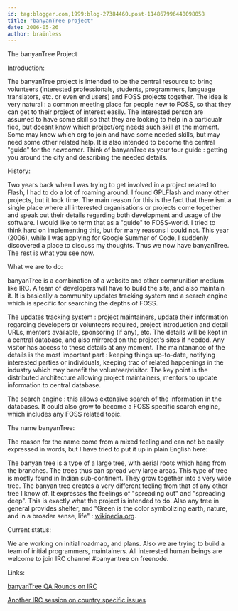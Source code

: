 ```yaml
---
id: tag:blogger.com,1999:blog-27384460.post-114867996440098058
title: "banyanTree project"
date: 2006-05-26
author: brainless
---
```


The banyanTree Project  

Introduction:  

The banyanTree project is intended to be the central resource to bring volunteers (interested professionals, students, programmers, language translators, etc. or even end users) and FOSS projects together. The idea is very natural : a common meeting place for people new to FOSS, so that they can get to their project of interest easily. The interested person are assumed to have some skill so that they are looking to help in a particualr fied, but doesnt know which project/org needs such skill at the moment. Some may know which org to join and have some needed skills, but may need some other related help. It is also intended to become the central "guide" for the newcomer. Think of banyanTree as your tour guide : getting you around the city and describing the needed details.  

History:  

Two years back when I was trying to get involved in a project related to Flash, I had to do a lot of roaming around. I found GPLFlash and many other projects, but it took time. The main reason for this is the fact that there isnt a single place where all interested organisations or projects come together and speak out their details regarding both development and usage of the software. I would like to term that as a "guide" to FOSS-world. I tried to think hard on implementing this, but for many reasons I could not. This year (2006), while I was applying for Google Summer of Code, I suddenly discovered a place to discuss my thoughts. Thus we now have banyanTree. The rest is what you see now.  

What we are to do:  

banyanTree is a combination of a website and other communition medium like IRC. A team of developers will have to build the site, and also maintain it. It is basically a community updates tracking system and a search engine which is specific for searching the depths of FOSS.  

The updates tracking system : project maintainers, update their information regarding developers or volunteers required, project introduction and detail URLs, mentors available, sponsoring (if any), etc. The details will be kept in a central database, and also mirrored on the project's sites if needed. Any visitor has access to these details at any moment. The maintanance of the details is the most important part : keeping things up-to-date, notifying interested parties or individuals, keeping trac of related happenings in the industry which may benefit the volunteer/visitor. The key point is the distributed architecture allowing project maintainers, mentors to update information to central database.  

The search engine : this allows extensive search of the information in the databases. It could also grow to become a FOSS specific search engine, which includes any FOSS related topic.  

The name banyanTree:  

The reason for the name come from a mixed feeling and can not be easily expressed in words, but I have tried to put it up in plain English here:  

The banyan tree is a type of a large tree, with aerial roots which hang from the branches. The trees thus can spread very large areas. This type of tree is mostly found in Indian sub-continent. They grow together into a very wide tree. The banyan tree creates a very different feeling from that of any other tree I know of. It expresses the feelings of "spreading out" and "spreading deep". This is exactly what the project is intended to do. Also any tree in general provides shelter, and "Green is the color symbolizing earth, nature, and in a broader sense, life" : [wikipedia.org](http://en.wikipedia.org/wiki/Green).  

Current status:  

We are working on initial roadmap, and plans. Also we are trying to build a team of initial programmers, maintainers. All interested human beings are welcome to join IRC channel #banyantree on freenode.  

Links:  

[banyanTree QA Rounds on IRC](http://sumit.pixlie.com/2006/05/banyantree-qa-rounds.html)  

[Another IRC session on country specific issues](http://www.nic-nac-project.de/~skypher/floss_india.txt)